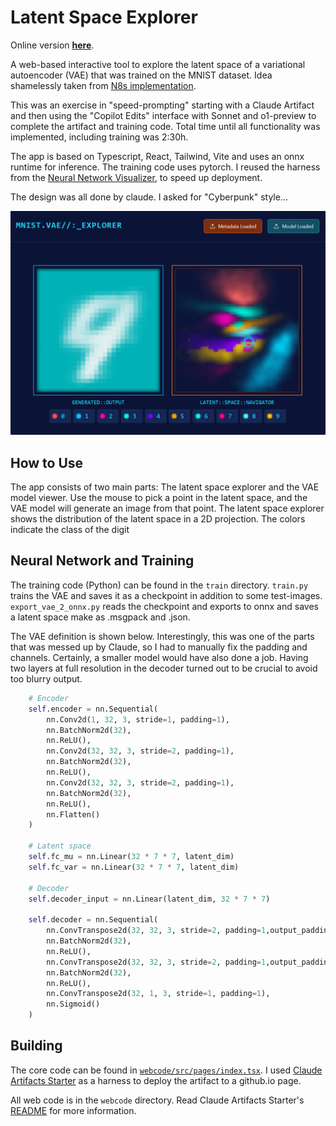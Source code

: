 # Latent Space Explorer

Online version **[here](https://cpldcpu.github.io/LatentSpaceExplorer/)**.

A web-based interactive tool to explore the latent space of a variational autoencoder (VAE) that was trained on the MNIST dataset. Idea shamelessly taken from [N8s implementation](https://n8python.github.io/mnistLatentSpace/).

This was an exercise in "speed-prompting" starting with a Claude Artifact and then using the "Copilot Edits" interface with Sonnet and o1-preview to complete the artifact and training code. Total time until all functionality was implemented, including training was 2:30h. 

The app is based on Typescript, React, Tailwind, Vite and uses an onnx runtime for inference. The training code uses pytorch. I reused the harness from the [Neural Network Visualizer](https://github.com/cpldcpu/neural-network-visualizer), to speed up deployment. 

The design was all done by claude. I asked for "Cyberpunk" style...

[![LatentSpaceExplorer](screenshot.png)](https://cpldcpu.github.io/LatentSpaceExplorer/)

## How to Use

The app consists of two main parts: The latent space explorer and the VAE model viewer. Use the mouse to pick a point in the latent space, and the VAE model will generate an image from that point. The latent space explorer shows the distribution of the latent space in a 2D projection. The colors indicate the class of the digit

## Neural Network and Training

The training code (Python) can be found in the `train` directory. `train.py` trains the VAE and saves it as a checkpoint in addition to some test-images. `export_vae_2_onnx.py` reads the checkpoint and exports to onnx and saves a latent space make as .msgpack and .json.

The VAE definition is shown below. Interestingly, this was one of the parts that was messed up by Claude, so I had to manually fix the padding and channels. Certainly, a smaller model would have also done a job. Having two layers at full resolution in the decoder turned out to be crucial to avoid too blurry output.

```python
    # Encoder
    self.encoder = nn.Sequential(
        nn.Conv2d(1, 32, 3, stride=1, padding=1),  
        nn.BatchNorm2d(32),
        nn.ReLU(),
        nn.Conv2d(32, 32, 3, stride=2, padding=1),  
        nn.BatchNorm2d(32),
        nn.ReLU(),
        nn.Conv2d(32, 32, 3, stride=2, padding=1),  
        nn.BatchNorm2d(32),
        nn.ReLU(),
        nn.Flatten()
    )
    
    # Latent space
    self.fc_mu = nn.Linear(32 * 7 * 7, latent_dim)
    self.fc_var = nn.Linear(32 * 7 * 7, latent_dim)
    
    # Decoder
    self.decoder_input = nn.Linear(latent_dim, 32 * 7 * 7)
    
    self.decoder = nn.Sequential(
        nn.ConvTranspose2d(32, 32, 3, stride=2, padding=1,output_padding=1),  
        nn.BatchNorm2d(32),
        nn.ReLU(),
        nn.ConvTranspose2d(32, 32, 3, stride=2, padding=1,output_padding=1),  
        nn.BatchNorm2d(32),
        nn.ReLU(),
        nn.ConvTranspose2d(32, 1, 3, stride=1, padding=1), 
        nn.Sigmoid()
    )
```

## Building

The core code can be found in [`webcode/src/pages/index.tsx`](webcode/src/pages/index.tsx). I used [Claude Artifacts Starter](https://github.com/EndlessReform/claude-artifacts-starter) as a harness to deploy the artifact to a github.io page.

All web code is in the `webcode` directory. Read Claude Artifacts Starter's [README](webcode/README.md) for more information.
